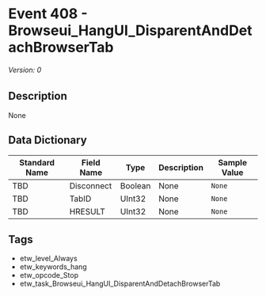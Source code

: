 # Event 408 - Browseui_HangUI_DisparentAndDetachBrowserTab
###### Version: 0

## Description
None

## Data Dictionary
|Standard Name|Field Name|Type|Description|Sample Value|
|---|---|---|---|---|
|TBD|Disconnect|Boolean|None|`None`|
|TBD|TabID|UInt32|None|`None`|
|TBD|HRESULT|UInt32|None|`None`|

## Tags
* etw_level_Always
* etw_keywords_hang
* etw_opcode_Stop
* etw_task_Browseui_HangUI_DisparentAndDetachBrowserTab